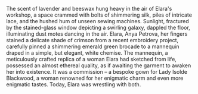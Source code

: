 The scent of lavender and beeswax hung heavy in the air of Elara's workshop, a space crammed with bolts of shimmering silk, piles of intricate lace, and the hushed hum of unseen sewing machines.  Sunlight, fractured by the stained-glass window depicting a swirling galaxy, dappled the floor, illuminating dust motes dancing in the air.  Elara,  Anya Petrova, her fingers stained a delicate shade of crimson from a recent embroidery project, carefully pinned a shimmering emerald green brocade to a mannequin draped in a simple, but elegant, white chemise.  The mannequin, a meticulously crafted replica of a woman Elara had sketched from life, possessed an almost ethereal quality, as if awaiting the garment to awaken her into existence.  It was a commission – a bespoke gown for Lady Isolde Blackwood, a woman renowned for her enigmatic charm and even more enigmatic tastes.  Today, Elara was wrestling with both.
